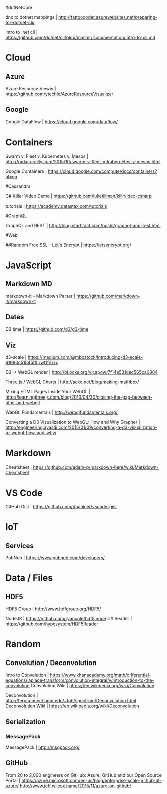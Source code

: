 #dotNetCore

dnx to dotnet mappings | http://tattoocoder.azurewebsites.net/preparing-for-dotnet-cli/

intro to .net cli | https://github.com/dotnet/cli/blob/master/Documentation/intro-to-cli.md


# Cloud
## Azure

Azure Resource Viewer | https://github.com/ytechie/AzureResourceVisualizer

## Google

Google DataFlow | https://cloud.google.com/dataflow/

# Containers

Swarm v. Fleet v. Kubernetes v. Mesos | http://radar.oreilly.com/2015/10/swarm-v-fleet-v-kubernetes-v-mesos.html

Google Containers | https://cloud.google.com/compute/docs/containers?hl=en


#Cassandra

C# Killer Video Demo | https://github.com/luketillman/killrvideo-csharp

tutorials | https://academy.datastax.com/tutorials

#GraphQL

GraphQL and REST | http://blog.startifact.com/posts/graphql-and-rest.html

#Web

##Random
Free SSL - Let's Encrypt | https://letsencrypt.org/

# JavaScript

## Markdown MD
markdown-it - Markdown Parser | https://github.com/markdown-it/markdown-it

## Dates
 D3 time | https://github.com/d3/d3-time


## Viz

d3-scale | https://medium.com/@mbostock/introducing-d3-scale-61980c51545f#.rwt1fnxrx


D3 -> WebGL render | http://bl.ocks.org/vicapow/7f14a531dec565ca0884

Three.js / WebGL Charts | http://acko.net/blog/making-mathbox/

Mixing HTML Pages Inside Your WebGL | http://learningthreejs.com/blog/2013/04/30/closing-the-gap-between-html-and-webgl/

WebGL Fundamentals | http://webglfundamentals.org/

Converting a D3 Visualization to WebGL: How and Why Grapher | http://engineering.ayasdi.com/2015/01/09/converting-a-d3-visualization-to-webgl-how-and-why/

# Markdown
Cheatsheet | https://github.com/adam-p/markdown-here/wiki/Markdown-Cheatsheet


# VS Code

GitHub Gist | https://github.com/dbankier/vscode-gist


# IoT

## Services
PubNub | https://www.pubnub.com/developers/


# Data / Files

## HDF5
HDF5 Group | http://www.hdfgroup.org/HDF5/

NodeJS | https://github.com/ryancole/hdf5.node
C# Reader | https://github.com/hypesystem/HDF5Reader

# Random

## Convolution / Deconvolution
Intro to Convolution | https://www.khanacademy.org/math/differential-equations/laplace-transform/convolution-integral/v/introduction-to-the-convolution
Convolution Wiki | https://en.wikipedia.org/wiki/Convolution

Deconvolution | http://terpconnect.umd.edu/~toh/spectrum/Deconvolution.html
Deconvolution Wiki | https://en.wikipedia.org/wiki/Deconvolution

## Serialization

### MessagePack
MessagePack | http://msgpack.org/ 

## GitHub

From 20 to 2,000 engineers on GitHub: Azure, GitHub and our Open Source Portal
| https://azure.microsoft.com/en-us/blog/enterprise-scale-github-at-azure/
http://www.jeff.wilcox.name/2015/11/azure-on-github/